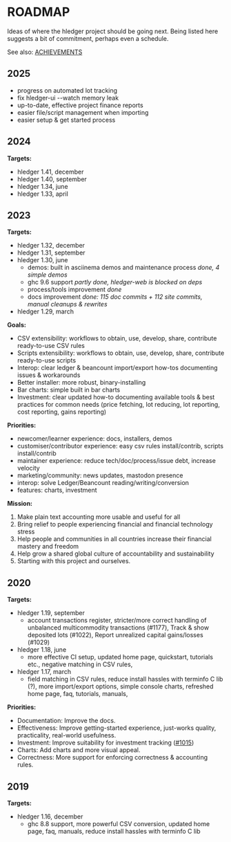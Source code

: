 # ROADMAP

<div class="pagetoc">

<!-- toc -->
</div>


Ideas of where the hledger project should be going next.
Being listed here suggests a bit of commitment, perhaps even a schedule.

See also: [ACHIEVEMENTS](ACHIEVEMENTS.md)

## 2025

- progress on automated lot tracking
- fix hledger-ui --watch memory leak
- up-to-date, effective project finance reports
- easier file/script management when importing
- easier setup & get started process

## 2024

**Targets:**
- hledger 1.41, december
- hledger 1.40, september
- hledger 1.34, june
- hledger 1.33, april

## 2023

**Targets:**
- hledger 1.32, december
- hledger 1.31, september
- hledger 1.30, june
  - demos: built in asciinema demos and maintenance process *done, 4 simple demos*
  - ghc 9.6 support *partly done, hledger-web is blocked on deps*
  - process/tools improvement *done*
  - docs improvement *done: 115 doc commits + 112 site commits, manual cleanups & rewrites*
- hledger 1.29, march

**Goals:**
  - CSV extensibility: workflows to obtain, use, develop, share, contribute ready-to-use CSV rules
  - Scripts extensibility: workflows to obtain, use, develop, share, contribute ready-to-use scripts
  - Interop: clear ledger & beancount import/export how-tos documenting issues & workarounds
  - Better installer: more robust, binary-installing
  - Bar charts: simple built in bar charts
  - Investment: clear updated how-to documenting available tools & best practices for common needs (price fetching, lot reducing, lot reporting, cost reporting, gains reporting)

**Priorities:**
- newcomer/learner experience: docs, installers, demos
- customiser/contributor experience: easy csv rules install/contrib, scripts install/contrib
- maintainer experience: reduce tech/doc/process/issue debt, increase velocity
- marketing/community: news updates, mastodon presence
- interop: solve Ledger/Beancount reading/writing/conversion
- features: charts, investment

**Mission:**
1. Make plain text accounting more usable and useful for all
2. Bring relief to people experiencing financial and financial technology stress
3. Help people and communities in all countries increase their financial mastery and freedom
4. Help grow a shared global culture of accountability and sustainability
5. Starting with this project and ourselves.
<!-- see also: sponsor.md, faq.md -->

## 2020

**Targets:**

- hledger 1.19, september
  - account transactions register, stricter/more correct handling of
    unbalanced multicommodity transactions (#1177), Track & show
    deposited lots (#1022), Report unrealized capital gains/losses
    (#1029)
- hledger 1.18, june
  - more effective CI setup, updated home page, quickstart, tutorials
    etc., negative matching in CSV rules,
- hledger 1.17, march
  - field matching in CSV rules, reduce install hassles with terminfo C
    lib (?), more import/export options, simple console charts,
    refreshed home page, faq, tutorials, manuals,

**Priorities:**
- Documentation: Improve the docs.
- Effectiveness: Improve getting-started experience, just-works quality, practicality,
real-world usefulness.
- Investment: Improve suitability for investment tracking
([#1015](https://github.com/simonmichael/hledger/issues/1015))
- Charts: Add charts and more visual appeal.
- Correctness: More support for enforcing correctness & accounting rules.

## 2019
**Targets:**
- hledger 1.16, december
  - ghc 8.8 support, more powerful CSV conversion, updated home page,
    faq, manuals, reduce install hassles with terminfo C lib

